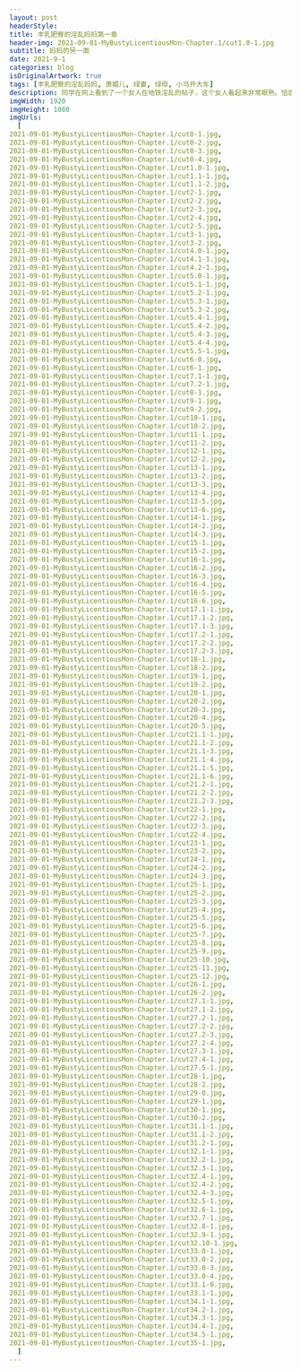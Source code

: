 ```yaml
---
layout: post
headerStyle:
title: 丰乳肥臀的淫乱妈妈第一章
header-img: 2021-09-01-MyBustyLicentiousMon-Chapter.1/cut1.0-1.jpg
subtitle: 妈妈的另一面
date: 2021-9-1
categories: blog
isOriginalArtwork: true
tags: [丰乳肥臀的淫乱妈妈, 萧媚儿, 绿妻, 绿母, 小马开大车]
description: 同学在网上看到了一个女人在地铁淫乱的帖子，这个女人看起来非常眼熟。恰逢当晚爸爸妈妈再次出门，为了确认，我追踪爸爸妈妈来到地铁，没想到一直以来温柔美丽的女神妈妈，背后竟然是如此淫荡的女人……
imgWidth: 1920
imgHeight: 1080
imgUrls:
  [
2021-09-01-MyBustyLicentiousMon-Chapter.1/cut0-1.jpg,
2021-09-01-MyBustyLicentiousMon-Chapter.1/cut0-2.jpg,
2021-09-01-MyBustyLicentiousMon-Chapter.1/cut0-3.jpg,
2021-09-01-MyBustyLicentiousMon-Chapter.1/cut0-4.jpg,
2021-09-01-MyBustyLicentiousMon-Chapter.1/cut1.0-1.jpg,
2021-09-01-MyBustyLicentiousMon-Chapter.1/cut1.1-1.jpg,
2021-09-01-MyBustyLicentiousMon-Chapter.1/cut1.1-2.jpg,
2021-09-01-MyBustyLicentiousMon-Chapter.1/cut2-1.jpg,
2021-09-01-MyBustyLicentiousMon-Chapter.1/cut2-2.jpg,
2021-09-01-MyBustyLicentiousMon-Chapter.1/cut2-3.jpg,
2021-09-01-MyBustyLicentiousMon-Chapter.1/cut2-4.jpg,
2021-09-01-MyBustyLicentiousMon-Chapter.1/cut2-5.jpg,
2021-09-01-MyBustyLicentiousMon-Chapter.1/cut3-1.jpg,
2021-09-01-MyBustyLicentiousMon-Chapter.1/cut3-2.jpg,
2021-09-01-MyBustyLicentiousMon-Chapter.1/cut4.0-1.jpg,
2021-09-01-MyBustyLicentiousMon-Chapter.1/cut4.1-1.jpg,
2021-09-01-MyBustyLicentiousMon-Chapter.1/cut4.2-1.jpg,
2021-09-01-MyBustyLicentiousMon-Chapter.1/cut5.0-1.jpg,
2021-09-01-MyBustyLicentiousMon-Chapter.1/cut5.1-1.jpg,
2021-09-01-MyBustyLicentiousMon-Chapter.1/cut5.2-1.jpg,
2021-09-01-MyBustyLicentiousMon-Chapter.1/cut5.3-1.jpg,
2021-09-01-MyBustyLicentiousMon-Chapter.1/cut5.3-2.jpg,
2021-09-01-MyBustyLicentiousMon-Chapter.1/cut5.4-1.jpg,
2021-09-01-MyBustyLicentiousMon-Chapter.1/cut5.4-2.jpg,
2021-09-01-MyBustyLicentiousMon-Chapter.1/cut5.4-3.jpg,
2021-09-01-MyBustyLicentiousMon-Chapter.1/cut5.4-4.jpg,
2021-09-01-MyBustyLicentiousMon-Chapter.1/cut5.5-1.jpg,
2021-09-01-MyBustyLicentiousMon-Chapter.1/cut6-0.jpg,
2021-09-01-MyBustyLicentiousMon-Chapter.1/cut6-1.jpg,
2021-09-01-MyBustyLicentiousMon-Chapter.1/cut7.1-1.jpg,
2021-09-01-MyBustyLicentiousMon-Chapter.1/cut7.2-1.jpg,
2021-09-01-MyBustyLicentiousMon-Chapter.1/cut8-1.jpg,
2021-09-01-MyBustyLicentiousMon-Chapter.1/cut9-1.jpg,
2021-09-01-MyBustyLicentiousMon-Chapter.1/cut9-2.jpg,
2021-09-01-MyBustyLicentiousMon-Chapter.1/cut10-1.jpg,
2021-09-01-MyBustyLicentiousMon-Chapter.1/cut10-2.jpg,
2021-09-01-MyBustyLicentiousMon-Chapter.1/cut11-1.jpg,
2021-09-01-MyBustyLicentiousMon-Chapter.1/cut11-2.jpg,
2021-09-01-MyBustyLicentiousMon-Chapter.1/cut12-1.jpg,
2021-09-01-MyBustyLicentiousMon-Chapter.1/cut12-2.jpg,
2021-09-01-MyBustyLicentiousMon-Chapter.1/cut13-1.jpg,
2021-09-01-MyBustyLicentiousMon-Chapter.1/cut13-2.jpg,
2021-09-01-MyBustyLicentiousMon-Chapter.1/cut13-3.jpg,
2021-09-01-MyBustyLicentiousMon-Chapter.1/cut13-4.jpg,
2021-09-01-MyBustyLicentiousMon-Chapter.1/cut13-5.jpg,
2021-09-01-MyBustyLicentiousMon-Chapter.1/cut13-6.jpg,
2021-09-01-MyBustyLicentiousMon-Chapter.1/cut14-1.jpg,
2021-09-01-MyBustyLicentiousMon-Chapter.1/cut14-2.jpg,
2021-09-01-MyBustyLicentiousMon-Chapter.1/cut14-3.jpg,
2021-09-01-MyBustyLicentiousMon-Chapter.1/cut15-1.jpg,
2021-09-01-MyBustyLicentiousMon-Chapter.1/cut15-2.jpg,
2021-09-01-MyBustyLicentiousMon-Chapter.1/cut16-1.jpg,
2021-09-01-MyBustyLicentiousMon-Chapter.1/cut16-2.jpg,
2021-09-01-MyBustyLicentiousMon-Chapter.1/cut16-3.jpg,
2021-09-01-MyBustyLicentiousMon-Chapter.1/cut16-4.jpg,
2021-09-01-MyBustyLicentiousMon-Chapter.1/cut16-5.jpg,
2021-09-01-MyBustyLicentiousMon-Chapter.1/cut16-6.jpg,
2021-09-01-MyBustyLicentiousMon-Chapter.1/cut17.1-1.jpg,
2021-09-01-MyBustyLicentiousMon-Chapter.1/cut17.1-2.jpg,
2021-09-01-MyBustyLicentiousMon-Chapter.1/cut17.1-3.jpg,
2021-09-01-MyBustyLicentiousMon-Chapter.1/cut17.2-1.jpg,
2021-09-01-MyBustyLicentiousMon-Chapter.1/cut17.2-2.jpg,
2021-09-01-MyBustyLicentiousMon-Chapter.1/cut17.2-3.jpg,
2021-09-01-MyBustyLicentiousMon-Chapter.1/cut18-1.jpg,
2021-09-01-MyBustyLicentiousMon-Chapter.1/cut18-2.jpg,
2021-09-01-MyBustyLicentiousMon-Chapter.1/cut19-1.jpg,
2021-09-01-MyBustyLicentiousMon-Chapter.1/cut19-2.jpg,
2021-09-01-MyBustyLicentiousMon-Chapter.1/cut20-1.jpg,
2021-09-01-MyBustyLicentiousMon-Chapter.1/cut20-2.jpg,
2021-09-01-MyBustyLicentiousMon-Chapter.1/cut20-3.jpg,
2021-09-01-MyBustyLicentiousMon-Chapter.1/cut20-4.jpg,
2021-09-01-MyBustyLicentiousMon-Chapter.1/cut20-5.jpg,
2021-09-01-MyBustyLicentiousMon-Chapter.1/cut21.1-1.jpg,
2021-09-01-MyBustyLicentiousMon-Chapter.1/cut21.1-2.jpg,
2021-09-01-MyBustyLicentiousMon-Chapter.1/cut21.1-3.jpg,
2021-09-01-MyBustyLicentiousMon-Chapter.1/cut21.1-4.jpg,
2021-09-01-MyBustyLicentiousMon-Chapter.1/cut21.1-5.jpg,
2021-09-01-MyBustyLicentiousMon-Chapter.1/cut21.1-6.jpg,
2021-09-01-MyBustyLicentiousMon-Chapter.1/cut21.2-1.jpg,
2021-09-01-MyBustyLicentiousMon-Chapter.1/cut21.2-2.jpg,
2021-09-01-MyBustyLicentiousMon-Chapter.1/cut21.2-3.jpg,
2021-09-01-MyBustyLicentiousMon-Chapter.1/cut22-1.jpg,
2021-09-01-MyBustyLicentiousMon-Chapter.1/cut22-2.jpg,
2021-09-01-MyBustyLicentiousMon-Chapter.1/cut22-3.jpg,
2021-09-01-MyBustyLicentiousMon-Chapter.1/cut22-4.jpg,
2021-09-01-MyBustyLicentiousMon-Chapter.1/cut23-1.jpg,
2021-09-01-MyBustyLicentiousMon-Chapter.1/cut23-2.jpg,
2021-09-01-MyBustyLicentiousMon-Chapter.1/cut24-1.jpg,
2021-09-01-MyBustyLicentiousMon-Chapter.1/cut24-2.jpg,
2021-09-01-MyBustyLicentiousMon-Chapter.1/cut24-3.jpg,
2021-09-01-MyBustyLicentiousMon-Chapter.1/cut25-1.jpg,
2021-09-01-MyBustyLicentiousMon-Chapter.1/cut25-2.jpg,
2021-09-01-MyBustyLicentiousMon-Chapter.1/cut25-3.jpg,
2021-09-01-MyBustyLicentiousMon-Chapter.1/cut25-4.jpg,
2021-09-01-MyBustyLicentiousMon-Chapter.1/cut25-5.jpg,
2021-09-01-MyBustyLicentiousMon-Chapter.1/cut25-6.jpg,
2021-09-01-MyBustyLicentiousMon-Chapter.1/cut25-7.jpg,
2021-09-01-MyBustyLicentiousMon-Chapter.1/cut25-8.jpg,
2021-09-01-MyBustyLicentiousMon-Chapter.1/cut25-9.jpg,
2021-09-01-MyBustyLicentiousMon-Chapter.1/cut25-10.jpg,
2021-09-01-MyBustyLicentiousMon-Chapter.1/cut25-11.jpg,
2021-09-01-MyBustyLicentiousMon-Chapter.1/cut25-12.jpg,
2021-09-01-MyBustyLicentiousMon-Chapter.1/cut26-1.jpg,
2021-09-01-MyBustyLicentiousMon-Chapter.1/cut26-2.jpg,
2021-09-01-MyBustyLicentiousMon-Chapter.1/cut27.1-1.jpg,
2021-09-01-MyBustyLicentiousMon-Chapter.1/cut27.1-2.jpg,
2021-09-01-MyBustyLicentiousMon-Chapter.1/cut27.2-1.jpg,
2021-09-01-MyBustyLicentiousMon-Chapter.1/cut27.2-2.jpg,
2021-09-01-MyBustyLicentiousMon-Chapter.1/cut27.2-3.jpg,
2021-09-01-MyBustyLicentiousMon-Chapter.1/cut27.2-4.jpg,
2021-09-01-MyBustyLicentiousMon-Chapter.1/cut27.3-1.jpg,
2021-09-01-MyBustyLicentiousMon-Chapter.1/cut27.4-1.jpg,
2021-09-01-MyBustyLicentiousMon-Chapter.1/cut27.5-1.jpg,
2021-09-01-MyBustyLicentiousMon-Chapter.1/cut28-1.jpg,
2021-09-01-MyBustyLicentiousMon-Chapter.1/cut28-2.jpg,
2021-09-01-MyBustyLicentiousMon-Chapter.1/cut29-0.jpg,
2021-09-01-MyBustyLicentiousMon-Chapter.1/cut29-1.jpg,
2021-09-01-MyBustyLicentiousMon-Chapter.1/cut30-1.jpg,
2021-09-01-MyBustyLicentiousMon-Chapter.1/cut30-2.jpg,
2021-09-01-MyBustyLicentiousMon-Chapter.1/cut31.1-1.jpg,
2021-09-01-MyBustyLicentiousMon-Chapter.1/cut31.1-2.jpg,
2021-09-01-MyBustyLicentiousMon-Chapter.1/cut31.2-1.jpg,
2021-09-01-MyBustyLicentiousMon-Chapter.1/cut32.1-1.jpg,
2021-09-01-MyBustyLicentiousMon-Chapter.1/cut32.2-1.jpg,
2021-09-01-MyBustyLicentiousMon-Chapter.1/cut32.3-1.jpg,
2021-09-01-MyBustyLicentiousMon-Chapter.1/cut32.4-1.jpg,
2021-09-01-MyBustyLicentiousMon-Chapter.1/cut32.4-2.jpg,
2021-09-01-MyBustyLicentiousMon-Chapter.1/cut32.4-3.jpg,
2021-09-01-MyBustyLicentiousMon-Chapter.1/cut32.5-1.jpg,
2021-09-01-MyBustyLicentiousMon-Chapter.1/cut32.6-1.jpg,
2021-09-01-MyBustyLicentiousMon-Chapter.1/cut32.7-1.jpg,
2021-09-01-MyBustyLicentiousMon-Chapter.1/cut32.8-1.jpg,
2021-09-01-MyBustyLicentiousMon-Chapter.1/cut32.9-1.jpg,
2021-09-01-MyBustyLicentiousMon-Chapter.1/cut32.10-1.jpg,
2021-09-01-MyBustyLicentiousMon-Chapter.1/cut33.0-1.jpg,
2021-09-01-MyBustyLicentiousMon-Chapter.1/cut33.0-2.jpg,
2021-09-01-MyBustyLicentiousMon-Chapter.1/cut33.0-3.jpg,
2021-09-01-MyBustyLicentiousMon-Chapter.1/cut33.0-4.jpg,
2021-09-01-MyBustyLicentiousMon-Chapter.1/cut33.1-0.jpg,
2021-09-01-MyBustyLicentiousMon-Chapter.1/cut33.1-1.jpg,
2021-09-01-MyBustyLicentiousMon-Chapter.1/cut34.1-1.jpg,
2021-09-01-MyBustyLicentiousMon-Chapter.1/cut34.2-1.jpg,
2021-09-01-MyBustyLicentiousMon-Chapter.1/cut34.3-1.jpg,
2021-09-01-MyBustyLicentiousMon-Chapter.1/cut34.4-1.jpg,
2021-09-01-MyBustyLicentiousMon-Chapter.1/cut34.5-1.jpg,
2021-09-01-MyBustyLicentiousMon-Chapter.1/cut35-1.jpg,
  ]
---
```


